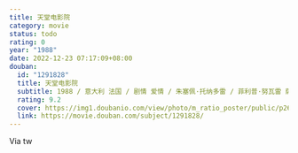 ```yaml
---
title: 天堂电影院
category: movie
status: todo
rating: 0
year: "1988"
date: 2022-12-23 07:17:09+08:00
douban:
  id: "1291828"
  title: 天堂电影院
  subtitle: 1988 / 意大利 法国 / 剧情 爱情 / 朱塞佩·托纳多雷 / 菲利普·努瓦雷 萨瓦特利·卡西欧
  rating: 9.2
  cover: https://img1.doubanio.com/view/photo/m_ratio_poster/public/p2653054340.jpg
  link: https://movie.douban.com/subject/1291828/
---
```


Via tw 
